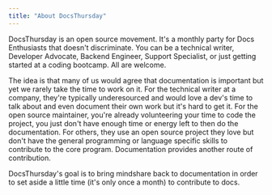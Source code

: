 ```yaml
---
title: "About DocsThursday"
---
```


DocsThursday is an open source movement.
It's a monthly party for Docs Enthusiasts that doesn't discriminate.
You can be a technical writer, Developer Advocate, Backend Engineer, Support Specialist, or just getting started at a coding bootcamp.
All are welcome.

The idea is that many of us would agree that documentation is important but yet we rarely take the time to work on it.
For the technical writer at a company, they're typically underesourced and would love a dev's time to talk about and even document their own work but it's hard to get it.
For the open source maintainer, you're already volunteering your time to code the project, you just don't have enough time or energy left to then do the documentation.
For others, they use an open source project they love but don't have the general programming or language specific skills to contribute to the core program.
Documentation provides another route of contribution.

DocsThursday's goal is to bring mindshare back to documentation in order to set aside a little time (it's only once a month) to contribute to docs.
